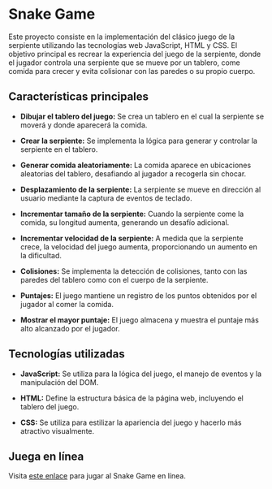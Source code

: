 # Snake Game

Este proyecto consiste en la implementación del clásico juego de la serpiente utilizando las tecnologías web JavaScript, HTML y CSS. El objetivo principal es recrear la experiencia del juego de la serpiente, donde el jugador controla una serpiente que se mueve por un tablero, come comida para crecer y evita colisionar con las paredes o su propio cuerpo.

## Características principales

- **Dibujar el tablero del juego:** Se crea un tablero en el cual la serpiente se moverá y donde aparecerá la comida.

- **Crear la serpiente:** Se implementa la lógica para generar y controlar la serpiente en el tablero.

- **Generar comida aleatoriamente:** La comida aparece en ubicaciones aleatorias del tablero, desafiando al jugador a recogerla sin chocar.

- **Desplazamiento de la serpiente:** La serpiente se mueve en dirección al usuario mediante la captura de eventos de teclado.

- **Incrementar tamaño de la serpiente:** Cuando la serpiente come la comida, su longitud aumenta, generando un desafío adicional.

- **Incrementar velocidad de la serpiente:** A medida que la serpiente crece, la velocidad del juego aumenta, proporcionando un aumento en la dificultad.

- **Colisiones:** Se implementa la detección de colisiones, tanto con las paredes del tablero como con el cuerpo de la serpiente.

- **Puntajes:** El juego mantiene un registro de los puntos obtenidos por el jugador al comer la comida.
  
- **Mostrar el mayor puntaje:** El juego almacena y muestra el puntaje más alto alcanzado por el jugador.

## Tecnologías utilizadas

- **JavaScript:** Se utiliza para la lógica del juego, el manejo de eventos y la manipulación del DOM.

- **HTML:** Define la estructura básica de la página web, incluyendo el tablero del juego.

- **CSS:** Se utiliza para estilizar la apariencia del juego y hacerlo más atractivo visualmente.

## Juega en línea

Visita [este enlace](enlace-al-juego) para jugar al Snake Game en línea.
